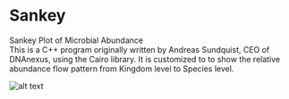 # Sankey
Sankey Plot of Microbial Abundance  
This is a C++ program originally written by Andreas Sundquist, CEO of DNAnexus, using the Cairo library. It is customized to to show the relative abundance flow pattern from Kingdom level to Species level.

![alt text](https://user-images.githubusercontent.com/13619847/30794024-6e688e3a-a1f8-11e7-894a-4c2924890bb6.png)
